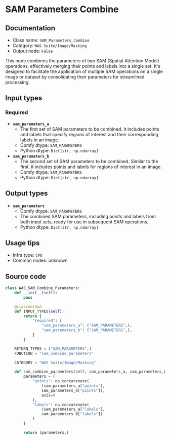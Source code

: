 # SAM Parameters Combine
## Documentation
- Class name: `SAM_Parameters_Combine`
- Category: `WAS Suite/Image/Masking`
- Output node: `False`

This node combines the parameters of two SAM (Spatial Attention Model) operations, effectively merging their points and labels into a single set. It's designed to facilitate the application of multiple SAM operations on a single image or dataset by consolidating their parameters for streamlined processing.
## Input types
### Required
- **`sam_parameters_a`**
    - The first set of SAM parameters to be combined. It includes points and labels that specify regions of interest and their corresponding labels in an image.
    - Comfy dtype: `SAM_PARAMETERS`
    - Python dtype: `Dict[str, np.ndarray]`
- **`sam_parameters_b`**
    - The second set of SAM parameters to be combined. Similar to the first, it includes points and labels for regions of interest in an image.
    - Comfy dtype: `SAM_PARAMETERS`
    - Python dtype: `Dict[str, np.ndarray]`
## Output types
- **`sam_parameters`**
    - Comfy dtype: `SAM_PARAMETERS`
    - The combined SAM parameters, including points and labels from both input sets, ready for use in subsequent SAM operations.
    - Python dtype: `Dict[str, np.ndarray]`
## Usage tips
- Infra type: `CPU`
- Common nodes: unknown


## Source code
```python
class WAS_SAM_Combine_Parameters:
    def __init__(self):
        pass

    @classmethod
    def INPUT_TYPES(self):
        return {
            "required": {
                "sam_parameters_a": ("SAM_PARAMETERS",),
                "sam_parameters_b": ("SAM_PARAMETERS",),
            }
        }

    RETURN_TYPES = ("SAM_PARAMETERS",)
    FUNCTION = "sam_combine_parameters"

    CATEGORY = "WAS Suite/Image/Masking"

    def sam_combine_parameters(self, sam_parameters_a, sam_parameters_b):
        parameters = {
            "points": np.concatenate(
                (sam_parameters_a["points"],
                sam_parameters_b["points"]),
                axis=0
            ),
            "labels": np.concatenate(
                (sam_parameters_a["labels"],
                sam_parameters_b["labels"])
            )
        }

        return (parameters,)

```
